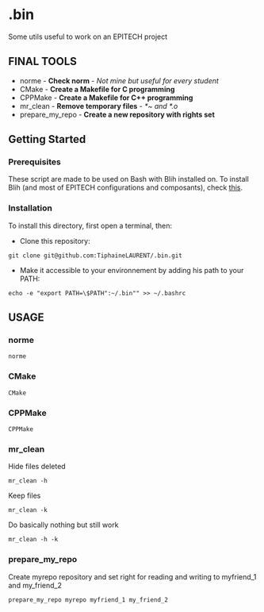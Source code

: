 # .bin

Some utils useful to work on an EPITECH project

## FINAL TOOLS

- norme - **Check norm** - *Not mine but useful for every student*
- CMake - **Create a Makefile for C programming**
- CPPMake - **Create a Makefile for C++ programming**
- mr_clean - **Remove temporary files** - *\*~ and \*.o*
- prepare_my_repo - **Create a new repository with rights set**

## Getting Started

### Prerequisites

These script are made to be used on Bash with Blih installed on.
To install Blih (and most of EPITECH configurations and composants), check [this](https://github.com/kayofeld/script-installation-ordinateur-epitech).

### Installation

To install this directory, first open a terminal, then:

- Clone this repository:
```
git clone git@github.com:TiphaineLAURENT/.bin.git
```

- Make it accessible to your environnement by adding his path to your PATH:
```
echo -e "export PATH=\$PATH":~/.bin"" >> ~/.bashrc
```

## USAGE

### norme

```
norme
```

### CMake

```
CMake
```

### CPPMake

```
CPPMake
```

### mr_clean

Hide files deleted
```
mr_clean -h
```

Keep files
```
mr_clean -k
```

Do basically nothing but still work
```
mr_clean -h -k
```

### prepare_my_repo

Create myrepo repository and set right for reading and writing to myfriend_1 and my_friend_2
```
prepare_my_repo myrepo myfriend_1 my_friend_2
```
